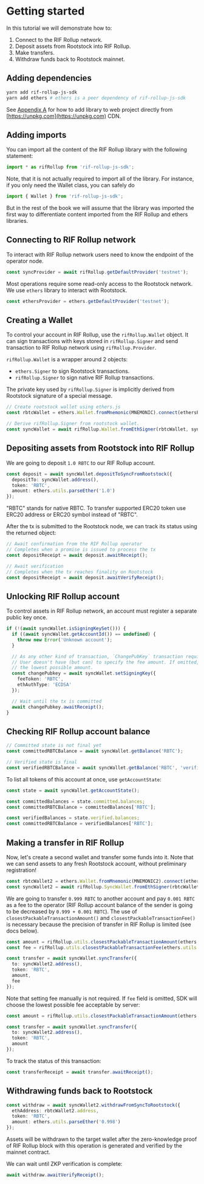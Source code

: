 # Getting started

In this tutorial we will demonstrate how to:

1. Connect to the RIF Rollup network.
1. Deposit assets from Rootstock into RIF Rollup.
1. Make transfers.
1. Withdraw funds back to Rootstock mainnet.

## Adding dependencies

```bash
yarn add rif-rollup-js-sdk
yarn add ethers # ethers is a peer dependency of rif-rollup-js-sdk
```

See [Appendix A](../browser-bundled) for how to add library to web project directly from
[https://unpkg.com](https://unpkg.com) CDN.

## Adding imports

You can import all the content of the RIF Rollup library with the following statement:

```typescript
import * as rifRollup from 'rif-rollup-js-sdk';
```

Note, that it is not actually required to import all of the library. For instance, if you only need the Wallet class,
you can safely do

```typescript
import { Wallet } from 'rif-rollup-js-sdk';
```

But in the rest of the book we will assume that the library was imported the first way to differentiate content imported
from the RIF Rollup and ethers libraries.

## Connecting to RIF Rollup network

To interact with RIF Rollup network users need to know the endpoint of the operator node.

```typescript
const syncProvider = await rifRollup.getDefaultProvider('testnet');
```

Most operations require some read-only access to the Rootstock network. We use `ethers` library to interact with
Rootstock.

```typescript
const ethersProvider = ethers.getDefaultProvider('testnet');
```

## Creating a Wallet

To control your account in RIF Rollup, use the `rifRollup.Wallet` object. It can sign transactions with keys stored in
`rifRollup.Signer` and send transaction to RIF Rollup network using `rifRollup.Provider`.

`rifRollup.Wallet` is a wrapper around 2 objects:

- `ethers.Signer` to sign Rootstock transactions.
- `rifRollup.Signer` to sign native RIF Rollup transactions.

The private key used by `rifRollup.Signer` is implicitly derived from Rootstock signature of a special message.

```typescript
// Create rootstock wallet using ethers.js
const rbtcWallet = ethers.Wallet.fromMnemonic(MNEMONIC).connect(ethersProvider);

// Derive rifRollup.Signer from rootstock wallet.
const syncWallet = await rifRollup.Wallet.fromEthSigner(rbtcWallet, syncProvider);
```

## Depositing assets from Rootstock into RIF Rollup

We are going to deposit `1.0 RBTC` to our RIF Rollup account.

```typescript
const deposit = await syncWallet.depositToSyncFromRootstock({
  depositTo: syncWallet.address(),
  token: 'RBTC',
  amount: ethers.utils.parseEther('1.0')
});
```

"RBTC" stands for native RBTC. To transfer supported ERC20 token use ERC20 address or ERC20 symbol instead of "RBTC".

After the tx is submitted to the Rootstock node, we can track its status using the returned object:

```typescript
// Await confirmation from the RIF Rollup operator
// Completes when a promise is issued to process the tx
const depositReceipt = await deposit.awaitReceipt();

// Await verification
// Completes when the tx reaches finality on Rootstock
const depositReceipt = await deposit.awaitVerifyReceipt();
```

## Unlocking RIF Rollup account

To control assets in RIF Rollup network, an account must register a separate public key once.

```typescript
if (!(await syncWallet.isSigningKeySet())) {
  if ((await syncWallet.getAccountId()) == undefined) {
    throw new Error('Unknown account');
  }

  // As any other kind of transaction, `ChangePubKey` transaction requires fee.
  // User doesn't have (but can) to specify the fee amount. If omitted, library will query RIF Rollup node for
  // the lowest possible amount.
  const changePubkey = await syncWallet.setSigningKey({
    feeToken: 'RBTC',
    ethAuthType: 'ECDSA'
  });

  // Wait until the tx is committed
  await changePubkey.awaitReceipt();
}
```

## Checking RIF Rollup account balance

```typescript
// Committed state is not final yet
const committedRBTCBalance = await syncWallet.getBalance('RBTC');

// Verified state is final
const verifiedRBTCBalance = await syncWallet.getBalance('RBTC', 'verified');
```

To list all tokens of this account at once, use `getAccountState`:

```typescript
const state = await syncWallet.getAccountState();

const committedBalances = state.committed.balances;
const committedRBTCBalance = committedBalances['RBTC'];

const verifiedBalances = state.verified.balances;
const committedRBTCBalance = verifiedBalances['RBTC'];
```

## Making a transfer in RIF Rollup

Now, let's create a second wallet and transfer some funds into it. Note that we can send assets to any fresh Rootstock
account, without preliminary registration!

```typescript
const rbtcWallet2 = ethers.Wallet.fromMnemonic(MNEMONIC2).connect(ethersProvider);
const syncWallet2 = await rifRollup.SyncWallet.fromEthSigner(rbtcWallet2, syncProvider);
```

We are going to transfer `0.999 RBTC` to another account and pay `0.001 RBTC` as a fee to the operator (RIF Rollup account
balance of the sender is going to be decreased by `0.999 + 0.001 RBTC`). The use of `closestPackableTransactionAmount()`
and `closestPackableTransactionFee()` is necessary because the precision of transfer in RIF Rollup is limited (see docs
below).

```typescript
const amount = rifRollup.utils.closestPackableTransactionAmount(ethers.utils.parseEther('0.999'));
const fee = rifRollup.utils.closestPackableTransactionFee(ethers.utils.parseEther('0.001'));

const transfer = await syncWallet.syncTransfer({
  to: syncWallet2.address(),
  token: 'RBTC',
  amount,
  fee
});
```

Note that setting fee manually is not required. If `fee` field is omitted, SDK will choose the lowest possible fee
acceptable by server:

```typescript
const amount = rifRollup.utils.closestPackableTransactionAmount(ethers.utils.parseEther('0.999'));

const transfer = await syncWallet.syncTransfer({
  to: syncWallet2.address(),
  token: 'RBTC',
  amount
});
```

To track the status of this transaction:

```typescript
const transferReceipt = await transfer.awaitReceipt();
```

## Withdrawing funds back to Rootstock

```typescript
const withdraw = await syncWallet2.withdrawFromSyncToRootstock({
  ethAddress: rbtcWallet2.address,
  token: 'RBTC',
  amount: ethers.utils.parseEther('0.998')
});
```

Assets will be withdrawn to the target wallet after the zero-knowledge proof of RIF Rollup block with this operation is
generated and verified by the mainnet contract.

We can wait until ZKP verification is complete:

```typescript
await withdraw.awaitVerifyReceipt();
```
